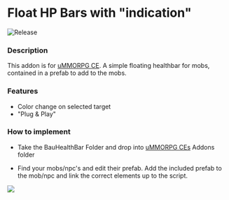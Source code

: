 # Float HP Bars with "indication"
![Release](https://img.shields.io/badge/release-v0.0.1-blue "Release")
### Description
This addon is for [uMMORPG CE](https://assetstore.unity.com/packages/templates/systems/ummorpg-components-edition-159401 "uMMORPG CE"). 
A simple floating healthbar for mobs, contained in a prefab to add to the mobs.
### Features

- Color change on selected target
- "Plug & Play"


### How to implement

- Take the BauHealthBar Folder and drop into [uMMORPG CEs](https://assetstore.unity.com/packages/templates/systems/ummorpg-components-edition-159401 "uMMORPG CEs") Addons folder

- Find your mobs/npc's and edit their prefab. Add the included prefab to the mob/npc and link the correct elements up to the script.

![](http://i.epvpimg.com/ZfcXcab.png)

